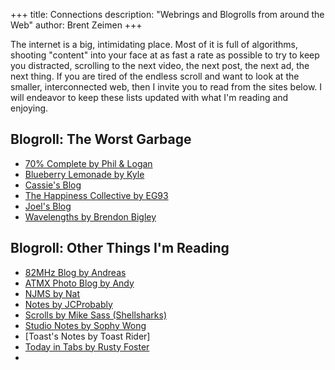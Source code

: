 +++
title: Connections
description: "Webrings and Blogrolls from around the Web"
author: Brent Zeimen
+++

The internet is a big, intimidating place. Most of it is full of algorithms, shooting "content" into your face at as fast a rate as possible to try to keep you distracted, scrolling to the next video, the next post, the next ad, the next thing. If you are tired of the endless scroll and want to look at the smaller, interconnected web, then I invite you to read from the sites below. I will endeavor to keep these lists updated with what I'm reading and enjoying.

## Blogroll: The Worst Garbage

* [70% Complete by Phil & Logan](https://www.70percentcomplete.com/)
* [Blueberry Lemonade by Kyle](https://blueberrylemonade.pika.page/)
* [Cassie's Blog](https://cassie.ink/)
* [The Happiness Collective by EG93](https://happinesscollective.pika.page/)
* [Joel's Blog](https://joelchrono.xyz/)
* [Wavelengths by Brendon Bigley](https://wavelengths.online/)

## Blogroll: Other Things I'm Reading

* [82MHz Blog by Andreas](http://82mhz.net/posts/)
* [ATMX Photo Blog by Andy](https://blog.atmxphoto.com/)
* [NJMS by Nat](https://www.njms.ca/) 
* [Notes by JCProbably](https://notes.jeddacp.com/)
* [Scrolls by Mike Sass (Shellsharks)](https://shellsharks.com/scrolls/)
* [Studio Notes by Sophy Wong](https://sophywong.com/studionotes/)
* [Toast's Notes by Toast Rider]
* [Today in Tabs by Rusty Foster](https://todayintabs.com)
* 

